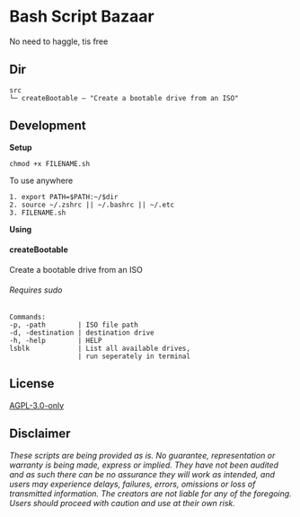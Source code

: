 # Bash Script Bazaar
No need to haggle, tis free


## Dir
```
src
└─ createBootable — "Create a bootable drive from an ISO"
```

## Development

**Setup**
```
chmod +x FILENAME.sh

```
To use anywhere
```
1. export PATH=$PATH:~/$dir
2. source ~/.zshrc || ~/.bashrc || ~/.etc
3. FILENAME.sh

```

**Using**

#### createBootable
Create a bootable drive from an ISO

###### Requires sudo
```
Commands:
-p, -path        | ISO file path
-d, -destination | destination drive
-h, -help        | HELP
lsblk            | List all available drives,
                 | run seperately in terminal
```

## License

[AGPL-3.0-only](https://github.com/abigger87/femplate/blob/master/LICENSE)

## Disclaimer

_These scripts are being provided as is. No guarantee, representation or warranty is being made, express or implied.  They have not been audited and as such there can be no assurance they will work as intended, and users may experience delays, failures, errors, omissions or loss of transmitted information. The creators are not liable for any of the foregoing. Users should proceed with caution and use at their own risk._